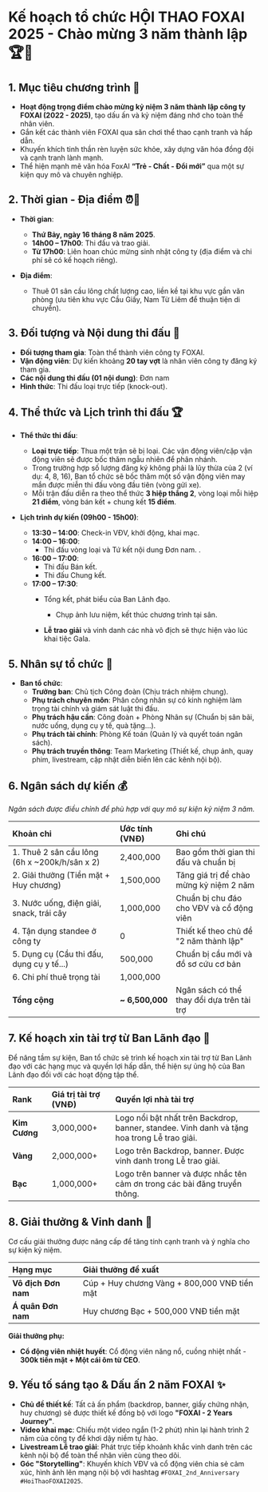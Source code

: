 # **Kế hoạch tổ chức HỘI THAO FOXAI 2025 - Chào mừng 3 năm thành lập** 🏆🎉

## 1. Mục tiêu chương trình 🎯

- **Hoạt động trọng điểm chào mừng kỷ niệm 3 năm thành lập công ty FOXAI (2022 - 2025)**, tạo dấu ấn và kỷ niệm đáng nhớ cho toàn thể nhân viên.
- Gắn kết các thành viên FOXAI qua sân chơi thể thao cạnh tranh và hấp dẫn.
- Khuyến khích tinh thần rèn luyện sức khỏe, xây dựng văn hóa đồng đội và cạnh tranh lành mạnh.
- Thể hiện mạnh mẽ văn hóa FoxAI **“Trẻ - Chất - Đổi mới”** qua một sự kiện quy mô và chuyên nghiệp.

## 2. Thời gian - Địa điểm ⏰📍

- **Thời gian**:
    - **Thứ Bảy, ngày 16 tháng 8 năm 2025**.
    - **14h00 – 17h00**: Thi đấu và trao giải.
    - **Từ 17h00**: Liên hoan chúc mừng sinh nhật công ty (địa điểm và chi phí sẽ có kế hoạch riêng).

- **Địa điểm**:
    - Thuê 01 sân cầu lông chất lượng cao, liền kề tại khu vực gần văn phòng (ưu tiên khu vực Cầu Giấy, Nam Từ Liêm để thuận tiện di chuyển).

## 3. Đối tượng và Nội dung thi đấu 🏸

- **Đối tượng tham gia**: Toàn thể thành viên công ty FOXAI.
- **Vận động viên**: Dự kiến khoảng **20 tay vợt** là nhân viên công ty đăng ký tham gia.
- **Các nội dung thi đấu (01 nội dung)**: Đơn nam
- **Hình thức**: Thi đấu loại trực tiếp (knock-out).

## 4. Thể thức và Lịch trình thi đấu 🏆

- **Thể thức thi đấu**:
    - **Loại trực tiếp**: Thua một trận sẽ bị loại. Các vận động viên/cặp vận động viên sẽ được bốc thăm ngẫu nhiên để phân nhánh.
    - Trong trường hợp số lượng đăng ký không phải là lũy thừa của 2 (ví dụ: 4, 8, 16), Ban tổ chức sẽ bốc thăm một số vận động viên may mắn được miễn thi đấu vòng đầu tiên (vòng gửi xe).
    - Mỗi trận đấu diễn ra theo thể thức **3 hiệp thắng 2**, vòng loại mỗi hiệp **21 điểm**, vòng bán kết + chung kết **15 điểm**.

- **Lịch trình dự kiến (09h00 - 15h00)**:
    - **13:30 – 14:00**: Check-in VĐV, khởi động, khai mạc.
    - **14:00 – 16:00**:
        - Thi đấu vòng loại và Tứ kết nội dung Đơn nam.
 .
    - **16:00 – 17:00**:
        - Thi đấu Bán kết.
        - Thi đấu Chung kết.
    - **17:00 – 17:30**:
        - Tổng kết, phát biểu của Ban Lãnh đạo.
          - Chụp ảnh lưu niệm, kết thúc chương trình tại sân.

      - **Lễ trao giải** và vinh danh các nhà vô địch sẽ thực hiện vào lúc khai tiệc Gala.
      
## 5. Nhân sự tổ chức 👥

- **Ban tổ chức**:
    - **Trưởng ban**: Chủ tịch Công đoàn (Chịu trách nhiệm chung).
    - **Phụ trách chuyên môn**: Phân công nhân sự có kinh nghiệm làm trọng tài chính và giám sát luật thi đấu.
    - **Phụ trách hậu cần**: Công đoàn + Phòng Nhân sự (Chuẩn bị sân bãi, nước uống, dụng cụ y tế, quà tặng...).
    - **Phụ trách tài chính**: Phòng Kế toán (Quản lý và quyết toán ngân sách).
    - **Phụ trách truyền thông**: Team Marketing (Thiết kế, chụp ảnh, quay phim, livestream, cập nhật diễn biến lên các kênh nội bộ).

## 6. Ngân sách dự kiến 💰

*Ngân sách được điều chỉnh để phù hợp với quy mô sự kiện kỷ niệm 3 năm.*

| Khoản chi | Ước tính (VNĐ) | Ghi chú |
| :--- | :--- | :--- |
| 1. Thuê 2 sân cầu lông (6h x ~200k/h/sân x 2) | 2,400,000 | Bao gồm thời gian thi đấu và chuẩn bị |
| 2. Giải thưởng (Tiền mặt + Huy chương) | 1,500,000 | Tăng giá trị để chào mừng kỷ niệm 2 năm |
| 3. Nước uống, điện giải, snack, trái cây | 1,000,000 | Chuẩn bị chu đáo cho VĐV và cổ động viên |
| 4. Tận dụng standee ở công ty | 0 | Thiết kế theo chủ đề "2 năm thành lập" |
| 5. Dụng cụ (Cầu thi đấu, dụng cụ y tế...) | 500,000 | Chuẩn bị cầu mới và đồ sơ cứu cơ bản |
| 6. Chi phí thuê trọng tài | 1,000,000 |  |
| **Tổng cộng** | **~ 6,500,000** | Ngân sách có thể thay đổi dựa trên tài trợ |

## 7. Kế hoạch xin tài trợ từ Ban Lãnh đạo 🏅

Để nâng tầm sự kiện, Ban tổ chức sẽ trình kế hoạch xin tài trợ từ Ban Lãnh đạo với các hạng mục và quyền lợi hấp dẫn, thể hiện sự ủng hộ của Ban Lãnh đạo đối với các hoạt động tập thể.

| Rank | Giá trị tài trợ (VNĐ) | Quyền lợi nhà tài trợ |
| :--- | :--- | :--- |
| **Kim Cương** | 3,000,000+ | Logo nổi bật nhất trên Backdrop, banner, standee. Vinh danh và tặng hoa trong Lễ trao giải. |
| **Vàng** | 2,000,000+ | Logo trên Backdrop, banner. Được vinh danh trong Lễ trao giải. |
| **Bạc** | 1,000,000+ | Logo trên banner và được nhắc tên cảm ơn trong các bài đăng truyền thông. |

## 8. Giải thưởng & Vinh danh 🥇

Cơ cấu giải thưởng được nâng cấp để tăng tính cạnh tranh và ý nghĩa cho sự kiện kỷ niệm.

| Hạng mục | Giải thưởng đề xuất |
| :--- | :--- |
| **Vô địch Đơn nam** | Cúp + Huy chương Vàng + 800,000 VNĐ tiền mặt |
| **Á quân Đơn nam** | Huy chương Bạc + 500,000 VNĐ tiền mặt |


**Giải thưởng phụ:**

- **Cổ động viên nhiệt huyết**: Cổ động viên năng nổ, cuồng nhiệt nhất - **300k tiền mặt + Một cái ôm từ CEO**.


## 9. Yếu tố sáng tạo & Dấu ấn 2 năm FOXAI ✨

- **Chủ đề thiết kế**: Tất cả ấn phẩm (backdrop, banner, giấy chứng nhận, huy chương) sẽ được thiết kế đồng bộ với logo **"FOXAI - 2 Years Journey"**.
- **Video khai mạc**: Chiếu một video ngắn (1-2 phút) nhìn lại hành trình 2 năm của công ty để khơi dậy niềm tự hào.
- **Livestream Lễ trao giải**: Phát trực tiếp khoảnh khắc vinh danh trên các kênh nội bộ để toàn thể nhân viên cùng theo dõi.
- **Góc "Storytelling"**: Khuyến khích VĐV và cổ động viên chia sẻ cảm xúc, hình ảnh lên mạng nội bộ với hashtag `#FOXAI_2nd_Anniversary` `#HoiThaoFOXAI2025`.
